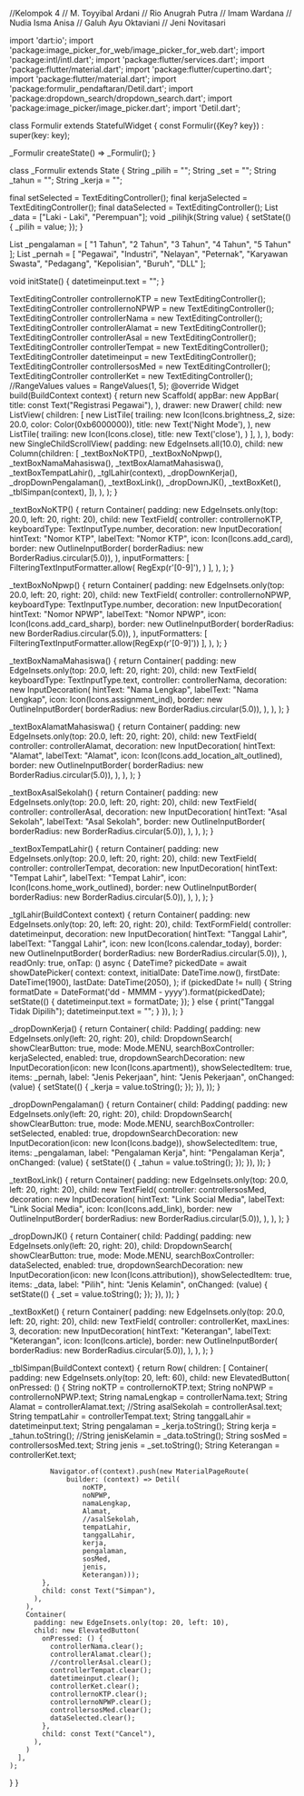 //Kelompok 4
// M. Toyyibal Ardani
// Rio Anugrah Putra
// Imam Wardana
// Nudia Isma Anisa
// Galuh Ayu Oktaviani
// Jeni Novitasari



import 'dart:io';
import 'package:image_picker_for_web/image_picker_for_web.dart';
import 'package:intl/intl.dart';
import 'package:flutter/services.dart';
import 'package:flutter/material.dart';
import 'package:flutter/cupertino.dart';
import 'package:flutter/material.dart';
import 'package:formulir_pendaftaran/Detil.dart';
import 'package:dropdown_search/dropdown_search.dart';
import 'package:image_picker/image_picker.dart';
import 'Detil.dart';

class Formulir extends StatefulWidget {
  const Formulir({Key? key}) : super(key: key);

  _Formulir createState() => _Formulir();
}

class _Formulir extends State<Formulir> {
  String _pilih = "";
  String _set = "";
  String _tahun = "";
  String _kerja = "";

  final setSelected = TextEditingController();
  final kerjaSelected = TextEditingController();
  final dataSelected = TextEditingController();
  List<String> _data = ["Laki - Laki", "Perempuan"];
  void _pilihjk(String value) {
    setState(() {
      _pilih = value;
    });
  }

  List<String> _pengalaman = [
    "1 Tahun",
    "2 Tahun",
    "3 Tahun",
    "4 Tahun",
    "5 Tahun"
  ];
  List<String> _pernah = [
    "Pegawai",
    "Industri",
    "Nelayan",
    "Peternak",
    "Karyawan Swasta",
    "Pedagang",
    "Kepolisian",
    "Buruh",
    "DLL"
  ];

  void initState() {
    datetimeinput.text = "";
  }

  TextEditingController controllernoKTP = new TextEditingController();
  TextEditingController controllernoNPWP = new TextEditingController();
  TextEditingController controllerNama = new TextEditingController();
  TextEditingController controllerAlamat = new TextEditingController();
  TextEditingController controllerAsal = new TextEditingController();
  TextEditingController controllerTempat = new TextEditingController();
  TextEditingController datetimeinput = new TextEditingController();
  TextEditingController controllersosMed = new TextEditingController();
  TextEditingController controllerKet = new TextEditingController();
  //RangeValues values = RangeValues(1, 5);
  @override
  Widget build(BuildContext context) {
    return new Scaffold(
      appBar: new AppBar(
        title: const Text("Registrasi Pegawai"),
      ),
      drawer: new Drawer(
        child: new ListView(
          children: <Widget>[
            new ListTile(
              trailing: new Icon(Icons.brightness_2,
                  size: 20.0, color: Color(0xb6000000)),
              title: new Text('Night Mode'),
            ),
            new ListTile(
              trailing: new Icon(Icons.close),
              title: new Text('close'),
            )
          ],
        ),
      ),
      body: new SingleChildScrollView(
        padding: new EdgeInsets.all(10.0),
        child: new Column(children: [
          _textBoxNoKTP(),
          _textBoxNoNpwp(),
          _textBoxNamaMahasiswa(),
          _textBoxAlamatMahasiswa(),
          _textBoxTempatLahir(),
          _tglLahir(context),
          _dropDownKerja(),
          _dropDownPengalaman(),
          _textBoxLink(),
          _dropDownJK(),
          _textBoxKet(),
          _tblSimpan(context),
        ]),
      ),
    );
  }

  _textBoxNoKTP() {
    return Container(
      padding: new EdgeInsets.only(top: 20.0, left: 20, right: 20),
      child: new TextField(
        controller: controllernoKTP,
        keyboardType: TextInputType.number,
        decoration: new InputDecoration(
          hintText: "Nomor KTP",
          labelText: "Nomor KTP",
          icon: Icon(Icons.add_card),
          border: new OutlineInputBorder(
              borderRadius: new BorderRadius.circular(5.0)),
        ),
        inputFormatters: <TextInputFormatter>[
          FilteringTextInputFormatter.allow(
            RegExp(r'[0-9]'),
          )
        ],
      ),
    );
  }

  _textBoxNoNpwp() {
    return Container(
      padding: new EdgeInsets.only(top: 20.0, left: 20, right: 20),
      child: new TextField(
        controller: controllernoNPWP,
        keyboardType: TextInputType.number,
        decoration: new InputDecoration(
          hintText: "Nomor NPWP",
          labelText: "Nomor NPWP",
          icon: Icon(Icons.add_card_sharp),
          border: new OutlineInputBorder(
              borderRadius: new BorderRadius.circular(5.0)),
        ),
        inputFormatters: <TextInputFormatter>[
          FilteringTextInputFormatter.allow(RegExp(r'[0-9]'))
        ],
      ),
    );
  }

  _textBoxNamaMahasiswa() {
    return Container(
      padding: new EdgeInsets.only(top: 20.0, left: 20, right: 20),
      child: new TextField(
        keyboardType: TextInputType.text,
        controller: controllerNama,
        decoration: new InputDecoration(
          hintText: "Nama Lengkap",
          labelText: "Nama Lengkap",
          icon: Icon(Icons.assignment_ind),
          border: new OutlineInputBorder(
              borderRadius: new BorderRadius.circular(5.0)),
        ),
      ),
    );
  }

  _textBoxAlamatMahasiswa() {
    return Container(
      padding: new EdgeInsets.only(top: 20.0, left: 20, right: 20),
      child: new TextField(
        controller: controllerAlamat,
        decoration: new InputDecoration(
          hintText: "Alamat",
          labelText: "Alamat",
          icon: Icon(Icons.add_location_alt_outlined),
          border: new OutlineInputBorder(
              borderRadius: new BorderRadius.circular(5.0)),
        ),
      ),
    );
  }

  _textBoxAsalSekolah() {
    return Container(
      padding: new EdgeInsets.only(top: 20.0, left: 20, right: 20),
      child: new TextField(
        controller: controllerAsal,
        decoration: new InputDecoration(
          hintText: "Asal Sekolah",
          labelText: "Asal Sekolah",
          border: new OutlineInputBorder(
              borderRadius: new BorderRadius.circular(5.0)),
        ),
      ),
    );
  }

  _textBoxTempatLahir() {
    return Container(
      padding: new EdgeInsets.only(top: 20.0, left: 20, right: 20),
      child: new TextField(
        controller: controllerTempat,
        decoration: new InputDecoration(
          hintText: "Tempat Lahir",
          labelText: "Tempat Lahir",
          icon: Icon(Icons.home_work_outlined),
          border: new OutlineInputBorder(
              borderRadius: new BorderRadius.circular(5.0)),
        ),
      ),
    );
  }

  _tglLahir(BuildContext context) {
    return Container(
      padding: new EdgeInsets.only(top: 20, left: 20, right: 20),
      child: TextFormField(
          controller: datetimeinput,
          decoration: new InputDecoration(
            hintText: "Tanggal Lahir",
            labelText: "Tanggal Lahir",
            icon: new Icon(Icons.calendar_today),
            border: new OutlineInputBorder(
                borderRadius: new BorderRadius.circular(5.0)),
          ),
          readOnly: true,
          onTap: () async {
            DateTime? pickedDate = await showDatePicker(
              context: context,
              initialDate: DateTime.now(),
              firstDate: DateTime(1900),
              lastDate: DateTime(2050),
            );
            if (pickedDate != null) {
              String formatDate =
                  DateFormat('dd - MMMM - yyyy').format(pickedDate);
              setState(() {
                datetimeinput.text = formatDate;
              });
            } else {
              print("Tanggal Tidak Dipilih");
              datetimeinput.text = "";
            }
          }),
    );
  }

  _dropDownKerja() {
    return Container(
        child: Padding(
      padding: new EdgeInsets.only(left: 20, right: 20),
      child: DropdownSearch<String>(
          showClearButton: true,
          mode: Mode.MENU,
          searchBoxController: kerjaSelected,
          enabled: true,
          dropdownSearchDecoration:
              new InputDecoration(icon: new Icon(Icons.apartment)),
          showSelectedItem: true,
          items: _pernah,
          label: "Jenis Pekerjaan",
          hint: "Jenis Pekerjaan",
          onChanged: (value) {
            setState(() {
              _kerja = value.toString();
            });
          }),
    ));
  }

  _dropDownPengalaman() {
    return Container(
        child: Padding(
      padding: new EdgeInsets.only(left: 20, right: 20),
      child: DropdownSearch<String>(
          showClearButton: true,
          mode: Mode.MENU,
          searchBoxController: setSelected,
          enabled: true,
          dropdownSearchDecoration:
              new InputDecoration(icon: new Icon(Icons.badge)),
          showSelectedItem: true,
          items: _pengalaman,
          label: "Pengalaman Kerja",
          hint: "Pengalaman Kerja",
          onChanged: (value) {
            setState(() {
              _tahun = value.toString();
            });
          }),
    ));
  }

  _textBoxLink() {
    return Container(
      padding: new EdgeInsets.only(top: 20.0, left: 20, right: 20),
      child: new TextField(
        controller: controllersosMed,
        decoration: new InputDecoration(
          hintText: "Link  Social Media",
          labelText: "Link Social Media",
          icon: Icon(Icons.add_link),
          border: new OutlineInputBorder(
              borderRadius: new BorderRadius.circular(5.0)),
        ),
      ),
    );
  }

  _dropDownJK() {
    return Container(
        child: Padding(
      padding: new EdgeInsets.only(left: 20, right: 20),
      child: DropdownSearch<String>(
          showClearButton: true,
          mode: Mode.MENU,
          searchBoxController: dataSelected,
          enabled: true,
          dropdownSearchDecoration:
              new InputDecoration(icon: new Icon(Icons.attribution)),
          showSelectedItem: true,
          items: _data,
          label: "Pilih",
          hint: "Jenis Kelamin",
          onChanged: (value) {
            setState(() {
              _set = value.toString();
            });
          }),
    ));
  }

  _textBoxKet() {
    return Container(
      padding: new EdgeInsets.only(top: 20.0, left: 20, right: 20),
      child: new TextField(
        controller: controllerKet,
        maxLines: 3,
        decoration: new InputDecoration(
          hintText: "Keterangan",
          labelText: "Keterangan",
          icon: Icon(Icons.article),
          border: new OutlineInputBorder(
              borderRadius: new BorderRadius.circular(5.0)),
        ),
      ),
    );
  }

  _tblSimpan(BuildContext context) {
    return Row(
      children: <Widget>[
        Container(
          padding: new EdgeInsets.only(top: 20, left: 60),
          child: new ElevatedButton(
            onPressed: () {
              String noKTP = controllernoKTP.text;
              String noNPWP = controllernoNPWP.text;
              String namaLengkap = controllerNama.text;
              String Alamat = controllerAlamat.text;
              //String asalSekolah = controllerAsal.text;
              String tempatLahir = controllerTempat.text;
              String tanggalLahir = datetimeinput.text;
              String pengalaman = _kerja.toString();
              String kerja = _tahun.toString();
              //String jenisKelamin = _data.toString();
              String sosMed = controllersosMed.text;
              String jenis = _set.toString();
              String Keterangan = controllerKet.text;

              Navigator.of(context).push(new MaterialPageRoute(
                  builder: (context) => Detil(
                      noKTP,
                      noNPWP,
                      namaLengkap,
                      Alamat,
                      //asalSekolah,
                      tempatLahir,
                      tanggalLahir,
                      kerja,
                      pengalaman,
                      sosMed,
                      jenis,
                      Keterangan)));
            },
            child: const Text("Simpan"),
          ),
        ),
        Container(
          padding: new EdgeInsets.only(top: 20, left: 10),
          child: new ElevatedButton(
            onPressed: () {
              controllerNama.clear();
              controllerAlamat.clear();
              //controllerAsal.clear();
              controllerTempat.clear();
              datetimeinput.clear();
              controllerKet.clear();
              controllernoKTP.clear();
              controllernoNPWP.clear();
              controllersosMed.clear();
              dataSelected.clear();
            },
            child: const Text("Cancel"),
          ),
        )
      ],
    );
  }
}
